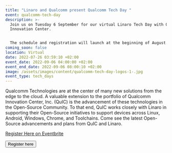 ```yaml
---
title: "Linaro and Qualcomm present Qualcomm Tech Day "
event: qualcomm-tech-day
description: >-
  Join us on Tuesday 6 September for our virtual Linaro Tech Day with Qualcomm
  Innovation Center. 


  The schedule and registration will launch at the beginning of August.
coming_soon: false
location: Virtual
date: 2022-07-26 03:59:10 +02:00
event_date: 2022-09-06 04:00:00 +02:00
event_end_date: 2022-09-06 08:00:10 +02:00
image: /assets/images/content/qualcomm-tech-day-logos-1-.jpg
event_type: tech_days
---
```

Qualcomm Technologies are at the center of many new solutions from the edge to the cloud. A valuable extension to the portfolio of Qualcomm Innovation Center, Inc. (QuIC) is the advancement of these technologies in the Open-Source Community. To that end, QuIC works closely with Linaro in supporting their Open-Source initiatives to support devices across Linux, Android, Windows, Chrome, and Toolchains. Come see the latest Open-Source advancements and plans from QuIC and Linaro.

<!-- Noscript content for added SEO -->

<noscript><a href="https://www.eventbrite.co.uk/e/qualcomm-tech-day-tickets-388046376157" rel="noopener noreferrer" target="_blank">Register Here on Eventbrite</a></noscript>

<!-- You can customise this button any way you like -->

<button id="eventbrite-widget-modal-trigger-388046376157" type="button">Register here</button>

<script src="https://www.eventbrite.co.uk/static/widgets/eb_widgets.js"></script>

<script type="text/javascript">
    var exampleCallback = function() {
        console.log('Order complete!');
    };

    window.EBWidgets.createWidget({
        widgetType: 'checkout',
        eventId: '388046376157',
        modal: true,
        modalTriggerElementId: 'eventbrite-widget-modal-trigger-388046376157',
        onOrderComplete: exampleCallback
    });
</script>